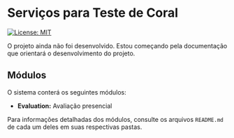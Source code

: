 Serviços para Teste de Coral
==============================================
[![License: MIT](https://img.shields.io/badge/License-MIT-yellow.svg)](https://opensource.org/licenses/MIT)


O projeto ainda não foi desenvolvido. 
Estou começando pela documentação que orientará o desenvolvimento do projeto.

## Módulos
O sistema conterá os seguintes módulos:
- **Evaluation:** Avaliação presencial

Para informações detalhadas dos módulos, consulte os arquivos `README.md` de cada um deles em suas respectivas pastas. 
